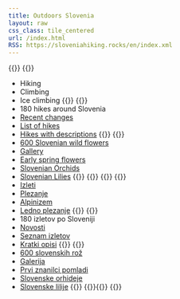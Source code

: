 ```yaml
---
title: Outdoors Slovenia
layout: raw
css_class: tile_centered
url: /index.html
RSS: https://sloveniahiking.rocks/en/index.xml
---
```

{{<tile-column>}}
{{<tile title="Outdoor Activities" link="/start.en.html" link_text="Explore" image="/images/climbing-vrsic.jpg">}}
* Hiking
* Climbing
* Ice climbing
{{</tile>}}
{{<tile title="Hiking in Slovenia" image="/hikes/debelapec/M_1_0145.jpg">}}
* 180 hikes around Slovenia
* [Recent changes](/en/hikes)
* [List of hikes](/en/hikes-list/list/)
* [Hikes with descriptions](/en/hikes-list/list-photos/)
{{</tile>}}
{{<tile title="Wild Flowers" image="/flowers/senecioabrotanifolius/M_7_1744.JPG">}}
* [600 Slovenian wild flowers](/en/flowers/)
* [Gallery](/en/flowers/list.html)
* [Early spring flowers](/en/flowers/early-spring/)
* [Slovenian Orchids](/en/flowers/family/orchidaceae/)
* [Slovenian Lilies](/en/flowers/genus/lilium/)
{{</tile>}}
{{</tile-column>}}
{{<tile-column>}}
{{<tile title="Pojdimo v naravo" image="/images/climbing-greben.jpg">}}
* [Izleti](/hikes/)
* [Plezanje](https://www.plezanje.net/climbing/index.asp)
* [Alpinizem](https://www.plezanje.net/climbing/db/cragIntro.asp?cc=SI&type=W)
* [Ledno plezanje](https://www.plezanje.net/climbing/db/index.asp?file=iceKamSavAlpe.xml)
{{</tile>}}
{{<tile title="Izleti po Sloveniji" image="/hikes/kovk/budanje/M_0_00679.JPG">}}
* 180 izletov po Sloveniji
* [Novosti](/hikes)
* [Seznam izletov](/hikes-list/list/)
* [Kratki opisi](/hikes-list/list-photos/)
{{</tile>}}
{{<tile title="Slovenske rože" image="/flowers/astrantiabavarica/M_007072201.JPG">}}
* [600 slovenskih rož](/flowers/)
* [Galerija](/flowers/list.html)
* [Prvi znanilci pomladi](/flowers/early-spring/)
* [Slovenske orhideje](/flowers/family/orchidaceae/)
* [Slovenske lilije](/flowers/genus/lilium/)
{{</tile>}}
{{<tile empty="1">}}{{</tile>}}
{{</tile-column>}}
